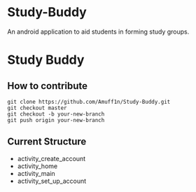 # Study-Buddy
An android application to aid students in forming study groups.

# Study Buddy

## How to contribute

```
git clone https://github.com/Amuff1n/Study-Buddy.git
git checkout master
git checkout -b your-new-branch
git push origin your-new-branch
```

## Current Structure
- activity_create_account
- activity_home
- activity_main
- activity_set_up_account
